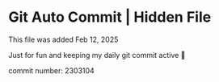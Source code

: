 # Git Auto Commit | Hidden File

This file was added Feb 12, 2025

Just for fun and keeping my daily git commit active 🤪

commit number: 2303104

